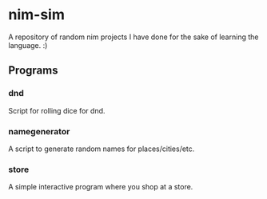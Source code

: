 # nim-sim

A repository of random nim projects I have done for the sake of learning the language. :)

## Programs

### dnd

Script for rolling dice for dnd.

### namegenerator

A script to generate random names for places/cities/etc.

### store

A simple interactive program where you shop at a store.
